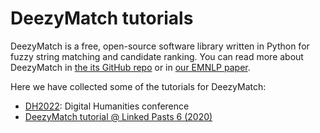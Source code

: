 # DeezyMatch tutorials

DeezyMatch is a free, open-source software library written in Python for fuzzy string matching and candidate ranking. You can read more about DeezyMatch in [the its GitHub repo](https://github.com/Living-with-machines/DeezyMatch) or in [our EMNLP paper](http://dx.doi.org/10.18653/v1/2020.emnlp-demos.9).

Here we have collected some of the tutorials for DeezyMatch:

- [DH2022](DH2022): Digital Humanities conference
- [DeezyMatch tutorial @ Linked Pasts 6 (2020)](https://github.com/LinkedPasts/LaNC-workshop/tree/main/deezymatch)
